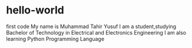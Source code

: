 # hello-world
first code
My name is Muhammad Tahir Yusuf 
I am a student,studying Bachelor of Technology in Electrical and Electronics Engineering 
I am also learning Python Programming Language
